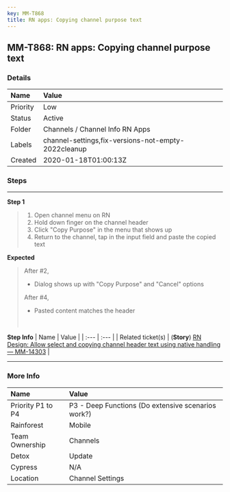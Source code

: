 ```yaml
---
key: MM-T868
title: RN apps: Copying channel purpose text
---
```


## MM-T868: RN apps: Copying channel purpose text

### Details

| Name     | Value                                               |
| :------- | :-------------------------------------------------- |
| Priority | Low                                                 |
| Status   | Active                                              |
| Folder   | Channels / Channel Info RN Apps                     |
| Labels   | channel-settings,fix-versions-not-empty-2022cleanup |
| Created  | 2020-01-18T01:00:13Z                                |

### Steps

<hr/>

**Step 1**

> <article><ol><li>Open channel menu on RN</li><li>Hold down finger on the channel header</li><li>Click "Copy Purpose" in the menu that shows up</li><li>Return to the channel, tap in the input field and paste the copied text</li></ol></article>

**Expected**

> <article>After #2,<br><ul><li>Dialog shows up with "Copy Purpose" and "Cancel" options</li></ul>After #4,<br><ul><li>Pasted content matches the header</li></ul><br></article>

**Step Info**
| Name | Value |
| :--- | :--- |
| Related ticket(s) | (<strong>Story</strong>) <a href="https://mattermost.atlassian.net/browse/MM-14303" rel="noopener noreferrer" target="_blank">RN Design: Allow select and copying channel header text using native handling — MM-14303</a> |

<hr/>

### More Info

| Name              | Value                                              |
| :---------------- | :------------------------------------------------- |
| Priority P1 to P4 | P3 - Deep Functions (Do extensive scenarios work?) |
| Rainforest        | Mobile                                             |
| Team Ownership    | Channels                                           |
| Detox             | Update                                             |
| Cypress           | N/A                                                |
| Location          | Channel Settings                                   |
